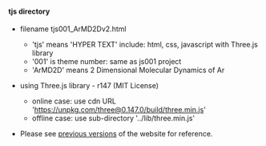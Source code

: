 #### tjs directory

 - filename tjs001_ArMD2Dv2.html
    - 'tjs' means 'HYPER TEXT' include: html, css, javascript with Three.js library
    - '001' is theme number: same as js001 project
    - 'ArMD2D' means 2 Dimensional Molecular Dynamics of Ar
    
 - using Three.js library - r147 (MIT License)
   - online case: use cdn URL 'https://unpkg.com/three@0.147.0/build/three.min.js'
   - offline case: use sub-directory '../lib/three.min.js'

 - Please see
   [previous versions]()
    of the website for reference.
